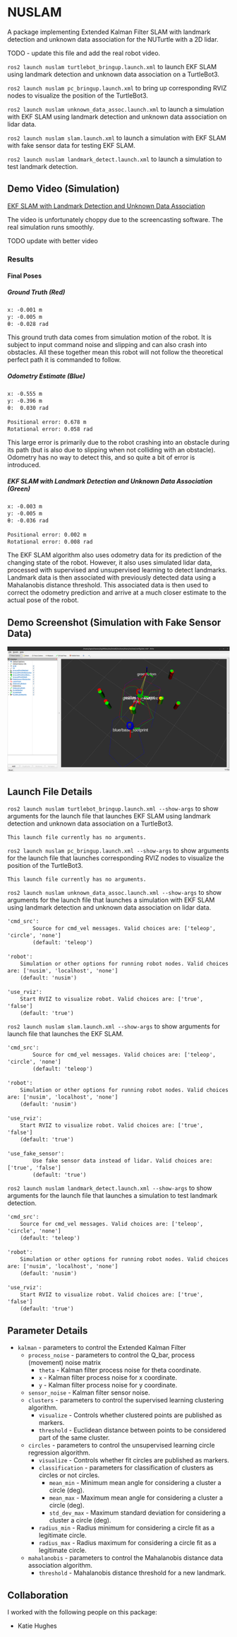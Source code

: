 # NUSLAM
A package implementing Extended Kalman Filter SLAM with landmark detection and unknown data association for the NUTurtle with a 2D lidar.

TODO - update this file and add the real robot video.

`ros2 launch nuslam turtlebot_bringup.launch.xml` to launch EKF SLAM using landmark detection and unknown data association on a TurtleBot3.

`ros2 launch nuslam pc_bringup.launch.xml` to bring up corresponding RVIZ nodes to visualize the position of the TurtleBot3.

`ros2 launch nuslam unknown_data_assoc.launch.xml` to launch a simulation with EKF SLAM using landmark detection and unknown data association on lidar data.

`ros2 launch nuslam slam.launch.xml` to launch a simulation with EKF SLAM with fake sensor data for testing EKF SLAM.

`ros2 launch nuslam landmark_detect.launch.xml` to launch a simulation to test landmark detection.

## Demo Video (Simulation)
[EKF SLAM with Landmark Detection and Unknown Data Association](https://user-images.githubusercontent.com/113186159/224628096-42106e8a-a0df-489a-b64e-3a5f029f5f36.webm)

The video is unfortunately choppy due to the screencasting software. The real simulation runs smoothly.

TODO update with better video

### Results
#### Final Poses
##### Ground Truth (Red)
```
x: -0.001 m
y: -0.005 m
θ: -0.028 rad
```

This ground truth data comes from simulation motion of the robot. It is subject to input command noise and slipping and can also crash into obstacles. All these together mean this robot will not follow the theoretical perfect path it is commanded to follow.

##### Odometry Estimate (Blue)
```
x: -0.555 m
y: -0.396 m
θ:  0.030 rad

Positional error: 0.678 m
Rotational error: 0.058 rad
```

This large error is primarily due to the robot crashing into an obstacle during its path (but is also due to slipping when not colliding with an obstacle). Odometry has no way to detect this, and so quite a bit of error is introduced.

##### EKF SLAM with Landmark Detection and Unknown Data Association (Green)
```
x: -0.003 m
y: -0.005 m
θ: -0.036 rad

Positional error: 0.002 m
Rotational error: 0.008 rad
```

The EKF SLAM algorithm also uses odometry data for its prediction of the changing state of the robot. However, it also uses simulated lidar data, processed with supervised and unsupervised learning to detect landmarks. Landmark data is then associated with previously detected data using a Mahalanobis distance threshold. This associated data is then used to correct the odometry prediction and arrive at a much closer estimate to the actual pose of the robot.

## Demo Screenshot (Simulation with Fake Sensor Data)
![SLAM Demo](images/demo.png)

## Launch File Details
`ros2 launch nuslam turtlebot_bringup.launch.xml --show-args` to show arguments for the launch file that launches EKF SLAM using landmark detection and unknown data association on a TurtleBot3.

```
This launch file currently has no arguments.
```

`ros2 launch nuslam pc_bringup.launch.xml --show-args` to show arguments for the launch file that launches corresponding RVIZ nodes to visualize the position of the TurtleBot3.

```
This launch file currently has no arguments.
```

`ros2 launch nuslam unknown_data_assoc.launch.xml --show-args` to show arguments for the launch file that launches a simulation with EKF SLAM using landmark detection and unknown data association on lidar data.

```
'cmd_src':
        Source for cmd_vel messages. Valid choices are: ['teleop', 'circle', 'none']
        (default: 'teleop')

'robot':
    Simulation or other options for running robot nodes. Valid choices are: ['nusim', 'localhost', 'none']
    (default: 'nusim')

'use_rviz':
    Start RVIZ to visualize robot. Valid choices are: ['true', 'false']
    (default: 'true')
```

`ros2 launch nuslam slam.launch.xml --show-args` to show arguments for launch file that launches the EKF SLAM.

```
'cmd_src':
        Source for cmd_vel messages. Valid choices are: ['teleop', 'circle', 'none']
        (default: 'teleop')

'robot':
    Simulation or other options for running robot nodes. Valid choices are: ['nusim', 'localhost', 'none']
    (default: 'nusim')

'use_rviz':
    Start RVIZ to visualize robot. Valid choices are: ['true', 'false']
    (default: 'true')

'use_fake_sensor':
        Use fake sensor data instead of lidar. Valid choices are: ['true', 'false']
        (default: 'true')
```

`ros2 launch nuslam landmark_detect.launch.xml --show-args` to show arguments for the launch file that launches a simulation to test landmark detection.

```
'cmd_src':
    Source for cmd_vel messages. Valid choices are: ['teleop', 'circle', 'none']
    (default: 'teleop')

'robot':
    Simulation or other options for running robot nodes. Valid choices are: ['nusim', 'localhost', 'none']
    (default: 'nusim')

'use_rviz':
    Start RVIZ to visualize robot. Valid choices are: ['true', 'false']
    (default: 'true')
```

## Parameter Details
* `kalman` - parameters to control the Extended Kalman Filter
    * `process_noise` - parameters to control the Q_bar, process (movement) noise matrix
        * `theta` - Kalman filter process noise for theta coordinate.
        * `x` - Kalman filter process noise for x coordinate.
        * `y` - Kalman filter process noise for y coordinate.
    * `sensor_noise` - Kalman filter sensor noise.
    * `clusters` - parameters to control the supervised learning clustering algorithm.
      * `visualize` - Controls whether clustered points are published as markers.
      * `threshold` - Euclidean distance between points to be considered part of the same cluster.
    * `circles` - parameters to control the unsupervised learning circle regression algorithm.
      * `visualize` - Controls whether fit circles are published as markers.
      * `classification` - parameters for classification of clusters as circles or not circles.
        * `mean_min` - Minimum mean angle for considering a cluster a circle (deg).
        * `mean_max` - Maximum mean angle for considering a cluster a circle (deg).
        * `std_dev_max` - Maximum standard deviation for considering a cluster a circle (deg).
      * `radius_min` - Radius minimum for considering a circle fit as a legitimate circle.
      * `radius_max` - Radius maximum for considering a circle fit as a legitimate circle.
    * `mahalanobis` - parameters to control the Mahalanobis distance data association algorithm.
      * `threshold` - Mahalanobis distance threshold for a new landmark.

## Collaboration
I worked with the following people on this package:
* Katie Hughes